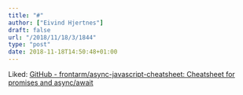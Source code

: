 ```yaml
---
title: "#"
author: ["Eivind Hjertnes"]
draft: false
url: "/2018/11/18/3/1844"
type: "post"
date: 2018-11-18T14:50:48+01:00
---
```


Liked:
[GitHub -
frontarm/async-javascript-cheatsheet: Cheatsheet for promises and
async/await](https://github.com/frontarm/async-javascript-cheatsheet)
